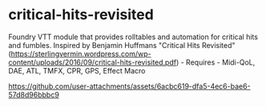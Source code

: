 
# critical-hits-revisited
Foundry VTT module that provides rolltables and automation for critical hits and fumbles. Inspired by Benjamin Huffmans "Critical Hits Revisited" (https://sterlingvermin.wordpress.com/wp-content/uploads/2016/09/critical-hits-revisited.pdf) - Requires - Midi-QoL, DAE, ATL, TMFX, CPR, GPS, Effect Macro



https://github.com/user-attachments/assets/6acbc619-dfa5-4ec6-bae6-57d8d96bbbc9

